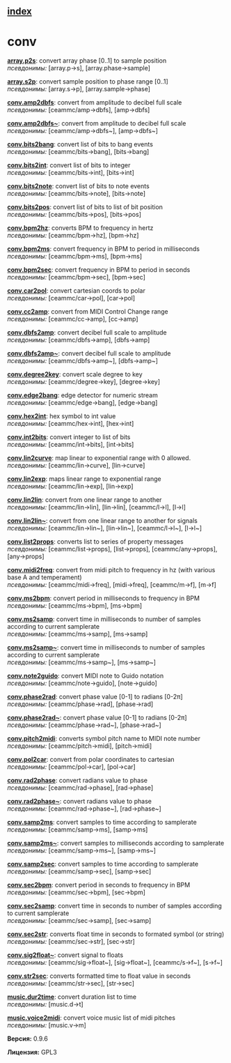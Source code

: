 [index](index.html) 
---

# conv




[**array.p2s**](array.p2s.html): convert array phase [0..1] to sample position <br>
_псевдонимы:_ \[array.p-&gt;s\], \[array.phase-&gt;sample\]


[**array.s2p**](array.s2p.html): convert sample position to phase range [0..1] <br>
_псевдонимы:_ \[array.s-&gt;p\], \[array.sample-&gt;phase\]


[**conv.amp2dbfs**](conv.amp2dbfs.html): convert from amplitude to decibel full scale <br>
_псевдонимы:_ \[ceammc/amp-&gt;dbfs\], \[amp-&gt;dbfs\]


[**conv.amp2dbfs~**](conv.amp2dbfs~.html): convert from amplitude to decibel full scale <br>
_псевдонимы:_ \[ceammc/amp-&gt;dbfs~\], \[amp-&gt;dbfs~\]


[**conv.bits2bang**](conv.bits2bang.html): convert list of bits to bang events <br>
_псевдонимы:_ \[ceammc/bits-&gt;bang\], \[bits-&gt;bang\]


[**conv.bits2int**](conv.bits2int.html): convert list of bits to integer <br>
_псевдонимы:_ \[ceammc/bits-&gt;int\], \[bits-&gt;int\]


[**conv.bits2note**](conv.bits2note.html): convert list of bits to note events <br>
_псевдонимы:_ \[ceammc/bits-&gt;note\], \[bits-&gt;note\]


[**conv.bits2pos**](conv.bits2pos.html): convert list of bits to list of bit position <br>
_псевдонимы:_ \[ceammc/bits-&gt;pos\], \[bits-&gt;pos\]


[**conv.bpm2hz**](conv.bpm2hz.html): converts BPM to frequency in hertz <br>
_псевдонимы:_ \[ceammc/bpm-&gt;hz\], \[bpm-&gt;hz\]


[**conv.bpm2ms**](conv.bpm2ms.html): convert frequency in BPM to period in milliseconds <br>
_псевдонимы:_ \[ceammc/bpm-&gt;ms\], \[bpm-&gt;ms\]


[**conv.bpm2sec**](conv.bpm2sec.html): convert frequency in BPM to period in seconds <br>
_псевдонимы:_ \[ceammc/bpm-&gt;sec\], \[bpm-&gt;sec\]


[**conv.car2pol**](conv.car2pol.html): convert cartesian coords to polar <br>
_псевдонимы:_ \[ceammc/car-&gt;pol\], \[car-&gt;pol\]


[**conv.cc2amp**](conv.cc2amp.html): convert from MIDI Control Change range <br>
_псевдонимы:_ \[ceammc/cc-&gt;amp\], \[cc-&gt;amp\]


[**conv.dbfs2amp**](conv.dbfs2amp.html): convert decibel full scale to amplitude <br>
_псевдонимы:_ \[ceammc/dbfs-&gt;amp\], \[dbfs-&gt;amp\]


[**conv.dbfs2amp~**](conv.dbfs2amp~.html): convert decibel full scale to amplitude <br>
_псевдонимы:_ \[ceammc/dbfs-&gt;amp~\], \[dbfs-&gt;amp~\]


[**conv.degree2key**](conv.degree2key.html): convert scale degree to key <br>
_псевдонимы:_ \[ceammc/degree-&gt;key\], \[degree-&gt;key\]


[**conv.edge2bang**](conv.edge2bang.html): edge detector for numeric stream <br>
_псевдонимы:_ \[ceammc/edge-&gt;bang\], \[edge-&gt;bang\]


[**conv.hex2int**](conv.hex2int.html): hex symbol to int value <br>
_псевдонимы:_ \[ceammc/hex-&gt;int\], \[hex-&gt;int\]


[**conv.int2bits**](conv.int2bits.html): convert integer to list of bits <br>
_псевдонимы:_ \[ceammc/int-&gt;bits\], \[int-&gt;bits\]


[**conv.lin2curve**](conv.lin2curve.html): map linear to exponential range with 0 allowed. <br>
_псевдонимы:_ \[ceammc/lin-&gt;curve\], \[lin-&gt;curve\]


[**conv.lin2exp**](conv.lin2exp.html): maps linear range to exponential range <br>
_псевдонимы:_ \[ceammc/lin-&gt;exp\], \[lin-&gt;exp\]


[**conv.lin2lin**](conv.lin2lin.html): convert from one linear range to another <br>
_псевдонимы:_ \[ceammc/lin-&gt;lin\], \[lin-&gt;lin\], \[ceammc/l-&gt;l\], \[l-&gt;l\]


[**conv.lin2lin~**](conv.lin2lin~.html): convert from one linear range to another for signals <br>
_псевдонимы:_ \[ceammc/lin-&gt;lin~\], \[lin-&gt;lin~\], \[ceammc/l-&gt;l~\], \[l-&gt;l~\]


[**conv.list2props**](conv.list2props.html): converts list to series of property messages <br>
_псевдонимы:_ \[ceammc/list-&gt;props\], \[list-&gt;props\], \[ceammc/any-&gt;props\], \[any-&gt;props\]


[**conv.midi2freq**](conv.midi2freq.html): convert from midi pitch to frequency in hz (with various base A and temperament) <br>
_псевдонимы:_ \[ceammc/midi-&gt;freq\], \[midi-&gt;freq\], \[ceammc/m-&gt;f\], \[m-&gt;f\]


[**conv.ms2bpm**](conv.ms2bpm.html): convert period in milliseconds to frequency in BPM <br>
_псевдонимы:_ \[ceammc/ms-&gt;bpm\], \[ms-&gt;bpm\]


[**conv.ms2samp**](conv.ms2samp.html): convert time in milliseconds to number of samples according to current samplerate <br>
_псевдонимы:_ \[ceammc/ms-&gt;samp\], \[ms-&gt;samp\]


[**conv.ms2samp~**](conv.ms2samp~.html): convert time in milliseconds to number of samples according to current samplerate <br>
_псевдонимы:_ \[ceammc/ms-&gt;samp~\], \[ms-&gt;samp~\]


[**conv.note2guido**](conv.note2guido.html): convert MIDI note to Guido notation <br>
_псевдонимы:_ \[ceammc/note-&gt;guido\], \[note-&gt;guido\]


[**conv.phase2rad**](conv.phase2rad.html): convert phase value [0-1] to radians [0-2π] <br>
_псевдонимы:_ \[ceammc/phase-&gt;rad\], \[phase-&gt;rad\]


[**conv.phase2rad~**](conv.phase2rad~.html): convert phase value [0-1] to radians [0-2π] <br>
_псевдонимы:_ \[ceammc/phase-&gt;rad~\], \[phase-&gt;rad~\]


[**conv.pitch2midi**](conv.pitch2midi.html): converts symbol pitch name to MIDI note number <br>
_псевдонимы:_ \[ceammc/pitch-&gt;midi\], \[pitch-&gt;midi\]


[**conv.pol2car**](conv.pol2car.html): convert from polar coordinates to cartesian <br>
_псевдонимы:_ \[ceammc/pol-&gt;car\], \[pol-&gt;car\]


[**conv.rad2phase**](conv.rad2phase.html): convert radians value to phase <br>
_псевдонимы:_ \[ceammc/rad-&gt;phase\], \[rad-&gt;phase\]


[**conv.rad2phase~**](conv.rad2phase~.html): convert radians value to phase <br>
_псевдонимы:_ \[ceammc/rad-&gt;phase~\], \[rad-&gt;phase~\]


[**conv.samp2ms**](conv.samp2ms.html): convert samples to time according to samplerate <br>
_псевдонимы:_ \[ceammc/samp-&gt;ms\], \[samp-&gt;ms\]


[**conv.samp2ms~**](conv.samp2ms~.html): convert samples to milliseconds according to samplerate <br>
_псевдонимы:_ \[ceammc/samp-&gt;ms~\], \[samp-&gt;ms~\]


[**conv.samp2sec**](conv.samp2sec.html): convert samples to time according to samplerate <br>
_псевдонимы:_ \[ceammc/samp-&gt;sec\], \[samp-&gt;sec\]


[**conv.sec2bpm**](conv.sec2bpm.html): convert period in seconds to frequency in BPM <br>
_псевдонимы:_ \[ceammc/sec-&gt;bpm\], \[sec-&gt;bpm\]


[**conv.sec2samp**](conv.sec2samp.html): convert time in seconds to number of samples according to current samplerate <br>
_псевдонимы:_ \[ceammc/sec-&gt;samp\], \[sec-&gt;samp\]


[**conv.sec2str**](conv.sec2str.html): converts float time in seconds to formated symbol (or string) <br>
_псевдонимы:_ \[ceammc/sec-&gt;str\], \[sec-&gt;str\]


[**conv.sig2float~**](conv.sig2float~.html): convert signal to floats <br>
_псевдонимы:_ \[ceammc/sig-&gt;float~\], \[sig-&gt;float~\], \[ceammc/s-&gt;f~\], \[s-&gt;f~\]


[**conv.str2sec**](conv.str2sec.html): converts formatted time to float value in seconds <br>
_псевдонимы:_ \[ceammc/str-&gt;sec\], \[str-&gt;sec\]


[**music.dur2time**](music.dur2time.html): convert duration list to time <br>
_псевдонимы:_ \[music.d-&gt;t\]


[**music.voice2midi**](music.voice2midi.html): convert voice music list of midi pitches <br>
_псевдонимы:_ \[music.v-&gt;m\]



**Версия:** 0.9.6

**Лицензия:** GPL3
